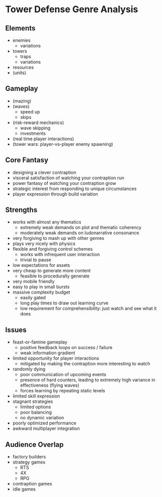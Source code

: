 # Tower Defense Genre Analysis

## Elements
- enemies
  - variations
- towers
  - traps
  - variations
- resources
- (units)

## Gameplay
- (mazing)
- (waves)
  - speed up
  - skips
- (risk-reward mechanics)
  - wave skipping
  - investments
- (real time player interactions)
- (tower wars: player-vs-player enemy spawning)

## Core Fantasy
- designing a clever contraption
- visceral satisfaction of watching your contraption run
- power fantasy of watching your contraption grow
- strategic interest from responding to unique circumstances
- player expression through build variation

## Strengths
- works with almost any thematics
  - extremely weak demands on plot and thematic coherency
  - moderately weak demands on ludonarrative consonance
- very forgiving to mash up with other genres
- plays very nicely with physics
- flexible and forgiving control schemes
  - works with infrequent user interaction
  - trivial to pause
- low expectations for assets
- very cheap to generate more content
  - feasible to procedurally generate
- very mobile friendly
- easy to play in small bursts
- massive complexity budget
  - easily gated
  - long play times to draw out learning curve
  - low requirement for comprehensibility: just watch and see what it does

## Issues
- feast-or-famine gameplay 
  - positive feedback loops on success / failure
  - weak information gradient
- limited opportunity for player interactions
  - mitigated by making the contraption more interesting to watch
- randomly dying
  - poor communication of upcoming events 
  - presence of hard counters, leading to extremely high variance in effectiveness (flying waves)
  - forces learning by repeating static levels
- limited skill expression
- stagnant strategies
  - limited options
  - poor balancing
  - no dynamic variation
- poorly optimized performance
- awkward multiplayer integration

## Audience Overlap
- factory builders
- strategy games
  - RTS
  - 4X
  - RPG
- contraption games
- idle games